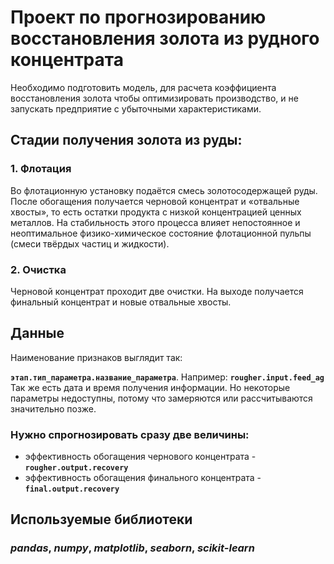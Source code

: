 # Проект по прогнозированию восстановления золота из рудного концентрата

Необходимо подготовить модель, для расчета коэффициента восстановления золота чтобы оптимизировать производство, и не запускать предприятие с убыточными характеристиками.

## Стадии получения золота из руды:

### 1. Флотация

Во флотационную установку подаётся смесь золотосодержащей руды. После обогащения получается черновой концентрат и «отвальные хвосты», то есть остатки продукта с низкой концентрацией ценных металлов. На стабильность этого процесса влияет непостоянное и неоптимальное физико-химическое состояние флотационной пульпы (смеси твёрдых частиц и жидкости).

### 2. Очистка

Черновой концентрат проходит две очистки. На выходе получается финальный концентрат и новые отвальные хвосты.

## Данные

Наименование признаков выглядит так:

**`этап.тип_параметра.название_параметра`**. Например: **`rougher.input.feed_ag`**  
Так же есть дата и время получения информации. Но некоторые параметры недоступны, потому что замеряются или рассчитываются значительно позже.

### Нужно спрогнозировать сразу две величины:
- эффективность обогащения чернового концентрата - **`rougher.output.recovery`**  
- эффективность обогащения финального концентрата - **`final.output.recovery`**

## Используемые библиотеки
### ***pandas***, ***numpy***, ***matplotlib***, ***seaborn***, ***scikit-learn***
